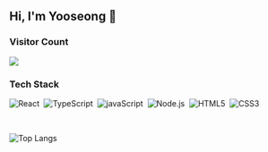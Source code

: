 ## Hi, I'm Yooseong 👋
<div align="left">
  
### Visitor Count
<img src="https://profile-counter.glitch.me/meteorqz6/count.svg" />

<br> 

### Tech Stack

<p>
  <img alt="React" src ="https://img.shields.io/badge/React-61DAFB.svg?&style=for-flat-square&logo=React&logoColor=white"/>&nbsp
  <img alt="TypeScript" src ="https://img.shields.io/badge/TypeScript-3178C6.svg?&style=for-flat-square&logo=C&logoColor=white"/>&nbsp
  <img alt="javaScript" src ="https://img.shields.io/badge/JavaScript-F7DF1E.svg?&style=for-flat-square&logo=JavaScript&logoColor=white"/>&nbsp
  <img alt="Node.js" src ="https://img.shields.io/badge/Node.js-5FA04E.svg?&style=for-flat-square&logo=JavaScript&logoColor=white"/>&nbsp
  <img alt="HTML5" src ="https://img.shields.io/badge/HTML5-E34F26.svg?&style=for-flat-square&logo=HTML5&logoColor=white"/>&nbsp
  <img alt="CSS3" src ="https://img.shields.io/badge/CSS3-1572B6.svg?&style=for-flat-square&logo=CSS3&logoColor=white"/>&nbsp
</p>

<br>

![Top Langs](https://github-readme-stats.vercel.app/api/top-langs/?username=meteorqz6&layout=compact)

### 

<!--
**bomii1/bomii1** is a ✨ _special_ ✨ repository because its `README.md` (this file) appears on your GitHub profile.
![](http://github-profile-summary-cards.vercel.app/api/cards/stats?username=bomii1&theme=solarized)
![](http://github-profile-summary-cards.vercel.app/api/cards/productive-time?username=bomii1&theme=solarized&utcOffset=8)
-->



<!--
**meteorqz6/meteorqz6** is a ✨ _special_ ✨ repository because its `README.md` (this file) appears on your GitHub profile.

Here are some ideas to get you started:

- 🔭 I’m currently working on ...
- 🌱 I’m currently learning ...
- 👯 I’m looking to collaborate on ...
- 🤔 I’m looking for help with ...
- 💬 Ask me about ...
- 📫 How to reach me: ...
- 😄 Pronouns: ...
- ⚡ Fun fact: ...
-->
</div>
